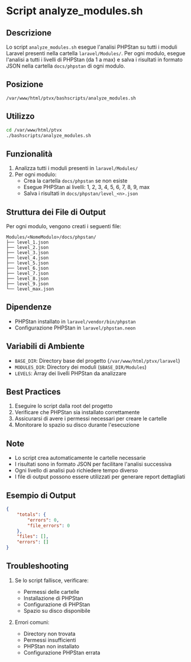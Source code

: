 # Script analyze_modules.sh

## Descrizione
Lo script `analyze_modules.sh` esegue l'analisi PHPStan su tutti i moduli Laravel presenti nella cartella `laravel/Modules/`. Per ogni modulo, esegue l'analisi a tutti i livelli di PHPStan (da 1 a max) e salva i risultati in formato JSON nella cartella `docs/phpstan` di ogni modulo.

## Posizione
`/var/www/html/ptvx/bashscripts/analyze_modules.sh`

## Utilizzo
```bash
cd /var/www/html/ptvx
./bashscripts/analyze_modules.sh
```

## Funzionalità
1. Analizza tutti i moduli presenti in `laravel/Modules/`
2. Per ogni modulo:
   - Crea la cartella `docs/phpstan` se non esiste
   - Esegue PHPStan ai livelli: 1, 2, 3, 4, 5, 6, 7, 8, 9, max
   - Salva i risultati in `docs/phpstan/level_<n>.json`

## Struttura dei File di Output
Per ogni modulo, vengono creati i seguenti file:
```
Modules/<NomeModulo>/docs/phpstan/
├── level_1.json
├── level_2.json
├── level_3.json
├── level_4.json
├── level_5.json
├── level_6.json
├── level_7.json
├── level_8.json
├── level_9.json
└── level_max.json
```

## Dipendenze
- PHPStan installato in `laravel/vendor/bin/phpstan`
- Configurazione PHPStan in `laravel/phpstan.neon`

## Variabili di Ambiente
- `BASE_DIR`: Directory base del progetto (`/var/www/html/ptvx/laravel`)
- `MODULES_DIR`: Directory dei moduli (`$BASE_DIR/Modules`)
- `LEVELS`: Array dei livelli PHPStan da analizzare

## Best Practices
1. Eseguire lo script dalla root del progetto
2. Verificare che PHPStan sia installato correttamente
3. Assicurarsi di avere i permessi necessari per creare le cartelle
4. Monitorare lo spazio su disco durante l'esecuzione

## Note
- Lo script crea automaticamente le cartelle necessarie
- I risultati sono in formato JSON per facilitare l'analisi successiva
- Ogni livello di analisi può richiedere tempo diverso
- I file di output possono essere utilizzati per generare report dettagliati

## Esempio di Output
```json
{
    "totals": {
        "errors": 0,
        "file_errors": 0
    },
    "files": [],
    "errors": []
}
```

## Troubleshooting
1. Se lo script fallisce, verificare:
   - Permessi delle cartelle
   - Installazione di PHPStan
   - Configurazione di PHPStan
   - Spazio su disco disponibile

2. Errori comuni:
   - Directory non trovata
   - Permessi insufficienti
   - PHPStan non installato
   - Configurazione PHPStan errata 